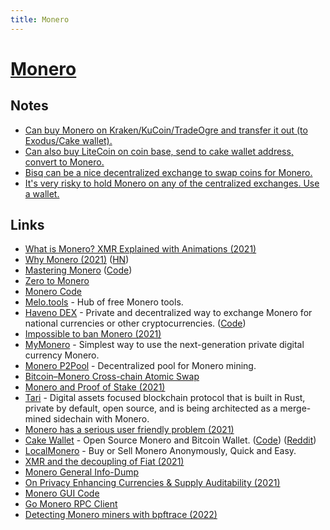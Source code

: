 ```yaml
---
title: Monero
---
```


# [Monero](https://www.getmonero.org/)

## Notes

- [Can buy Monero on Kraken/KuCoin/TradeOgre and transfer it out (to Exodus/Cake wallet).](https://www.reddit.com/r/CryptoCurrency/comments/qrwwpw/what_cryptocurrencies_have_you_personally_found/)
- [Can also buy LiteCoin on coin base, send to cake wallet address, convert to Monero.](https://www.reddit.com/r/Monero/comments/qu2dhq/monero_has_a_serious_user_friendly_problem/)
- [Bisq can be a nice decentralized exchange to swap coins for Monero.](https://www.reddit.com/r/Monero/comments/qwuycs/kraken_no_longer_supporting_monero_in_uk/)
- [It's very risky to hold Monero on any of the centralized exchanges. Use a wallet.](https://www.reddit.com/r/Monero/comments/rp2lpp/withdraw_your_coins_this_is_not_a_drill/)

## Links

- [What is Monero? XMR Explained with Animations (2021)](https://www.youtube.com/watch?v=B7sLnmlZ-kU)
- [Why Monero (2021)](https://benkaiser.dev/why-monero/) ([HN](https://news.ycombinator.com/item?id=28517870))
- [Mastering Monero](https://masteringmonero.com/) ([Code](https://github.com/monerobook/monerobook))
- [Zero to Monero](https://www.getmonero.org/library/Zero-to-Monero-2-0-0.pdf)
- [Monero Code](https://github.com/monero-project/monero)
- [Melo.tools](https://melo.tools/) - Hub of free Monero tools.
- [Haveno DEX](https://haveno.exchange/) - Private and decentralized way to exchange Monero for national currencies or other cryptocurrencies. ([Code](https://github.com/haveno-dex/haveno))
- [Impossible to ban Monero (2021)](https://www.reddit.com/r/Monero/comments/pctd1h/do_not_panic_sell/)
- [MyMonero](https://mymonero.com/) - Simplest way to use the next-generation private digital currency Monero.
- [Monero P2Pool](https://github.com/SChernykh/p2pool) - Decentralized pool for Monero mining.
- [Bitcoin–Monero Cross-chain Atomic Swap](https://github.com/comit-network/xmr-btc-swap)
- [Monero and Proof of Stake (2021)](https://www.reddit.com/r/Monero/comments/mwppuz/monero_and_proof_of_stake/)
- [Tari](https://www.tari.com/) - Digital assets focused blockchain protocol that is built in Rust, private by default, open source, and is being architected as a merge-mined sidechain with Monero.
- [Monero has a serious user friendly problem (2021)](https://www.reddit.com/r/Monero/comments/qu2dhq/monero_has_a_serious_user_friendly_problem/)
- [Cake Wallet](https://cakewallet.com/) - Open Source Monero and Bitcoin Wallet. ([Code](https://github.com/cake-tech/cake_wallet)) ([Reddit](https://www.reddit.com/r/Monero/comments/qxi3yn/kraken_uk_monero_users_we_welcome_you_to_cake/))
- [LocalMonero](https://localmonero.co/) - Buy or Sell Monero Anonymously, Quick and Easy.
- [XMR and the decoupling of Fiat (2021)](https://www.reddit.com/r/Monero/comments/r418zf/xmr_and_the_decoupling_of_fiat/)
- [Monero General Info-Dump](https://moneroinfodump.neocities.org/)
- [On Privacy Enhancing Currencies & Supply Auditability (2021)](https://www.youtube.com/watch?v=meDkx6gRPMg)
- [Monero GUI Code](https://github.com/monero-project/monero-gui)
- [Go Monero RPC Client](https://github.com/monero-ecosystem/go-monero-rpc-client)
- [Detecting Monero miners with bpftrace (2022)](https://blog.px.dev/detect-monero-miners/)
